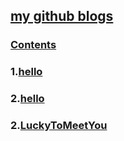 ## [my github blogs](https://justingbb.github.io/blogs/)
### [Contents](https://justingbb.github.io/blogs/)
### 1.[hello](/hello.html)
### 2.[hello](/1.md)
### 2.[LuckyToMeetYou](/LuckyToMeetYou.html)

